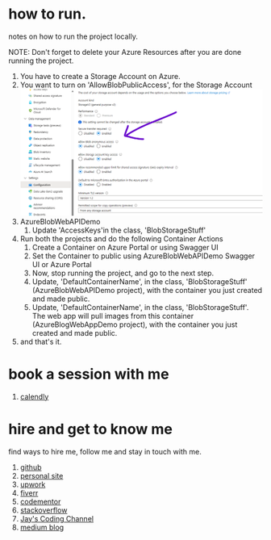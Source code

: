 # how to run.

notes on how to run the project locally.

NOTE: Don't forget to delete your Azure Resources after you are done running the project.

1. You have to create a Storage Account on Azure.
1. You want to turn on 'AllowBlobPublicAccess', for the Storage Account
   [<img src="allowblobanonymousaccess1.png">]()
1. AzureBlobWebAPIDemo
   1. Update 'AccessKeys'in the class, 'BlobStorageStuff'
1. Run both the projects and do the following Container Actions
   1. Create a Container on Azure Portal or using Swagger UI
   1. Set the Container to public using AzureBlobWebAPIDemo Swagger UI or Azure Portal
   1. Now, stop running the project, and go to the next step.
   1. Update, 'DefaultContainerName', in the class, 'BlobStorageStuff' (AzureBlobWebAPIDemo project), with the container you just created and made public.
   1. Update, 'DefaultContainerName', in the class, 'BlobStorageStuff'. The web app will pull images from this container (AzureBlogWebAppDemo project), with the container you just created and made public.
1. and that's it.

# book a session with me

1. [calendly](https://calendly.com/jaycodingtutor/30min)

# hire and get to know me

find ways to hire me, follow me and stay in touch with me.

1. [github](https://github.com/Jay-study-nildana)
1. [personal site](https://thechalakas.com)
1. [upwork](https://www.upwork.com/fl/vijayasimhabr)
1. [fiverr](https://www.fiverr.com/jay_codeguy)
1. [codementor](https://www.codementor.io/@vijayasimhabr)
1. [stackoverflow](https://stackoverflow.com/users/5338888/jay)
1. [Jay's Coding Channel](https://www.youtube.com/channel/UCJJVulg4J7POMdX0veuacXw/)
1. [medium blog](https://medium.com/@vijayasimhabr)
